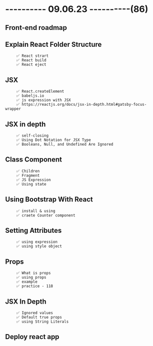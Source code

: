 # ---------- 09.06.23 ----------(86)

## Front-end roadmap

## Explain React Folder Structure

         ✅ React strart
         ✅ React build
         ✅ React eject

## JSX

         ✅ React.createElement
         ✅ babeljs.io
         ✅ js expression with JSX
         ✅ https://reactjs.org/docs/jsx-in-depth.html#gatsby-focus-wrapper

## JSX in depth

         ✅ self-closing
         ✅ Using Dot Notation for JSX Type
         ✅ Booleans, Null, and Undefined Are Ignored

## Class Component

         ✅ Children
         ✅ Fragment
         ✅ JS Expression
         ✅ Using state

## Using Bootstrap With React

         ✅ install & using
         ✅ craete Counter component

## Setting Attributes

         ✅ using expression
         ✅ using style object

## Props

         ✅ What is props
         ✅ using props
         ✅ example
         ✅ practice - 118

## JSX In Depth

         ✅ Ignored values
         ✅ Default true props
         ✅ using String Literals

## Deploy react app

